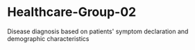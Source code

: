 # Healthcare-Group-02
Disease diagnosis based on patients' symptom declaration and demographic characteristics
